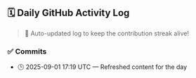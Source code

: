 ## 🗓️ Daily GitHub Activity Log

> 🤖 Auto-updated log to keep the contribution streak alive!

### ✅ Commits

- 🕒 2025-09-01 17:19 UTC — Refreshed content for the day

